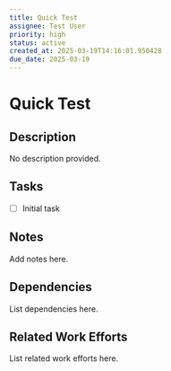 ```yaml
---
title: Quick Test
assignee: Test User
priority: high
status: active
created_at: 2025-03-19T14:16:01.950428
due_date: 2025-03-19
---
```


# Quick Test

## Description
No description provided.

## Tasks
- [ ] Initial task

## Notes
Add notes here.

## Dependencies
List dependencies here.

## Related Work Efforts
List related work efforts here.